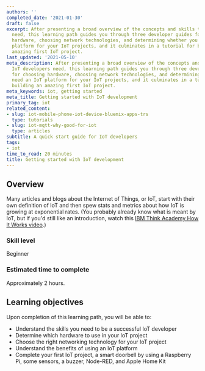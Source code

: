 ```yaml
---
authors: ''
completed_date: '2021-01-30'
draft: false
excerpt: After presenting a broad overview of the concepts and skills that IoT developers
  need, this learning path guides you through three developer guides for choosing
  hardware, choosing network technologies, and determining whether you need an IoT
  platform for your IoT projects, and it culminates in a tutorial for building an
  amazing first IoT project.
last_updated: '2021-05-10'
meta_description: After presenting a broad overview of the concepts and skills that
  IoT developers need, this learning path guides you through three developer guides
  for choosing hardware, choosing network technologies, and determining whether you
  need an IoT platform for your IoT projects, and it culminates in a tutorial for
  building an amazing first IoT project.
meta_keywords: iot, getting started
meta_title: Getting started with IoT development
primary_tag: iot
related_content:
- slug: iot-mobile-phone-iot-device-bluemix-apps-trs
  type: tutorials
- slug: iot-mqtt-why-good-for-iot
  type: articles
subtitle: A quick start guide for IoT developers
tags:
- iot
time_to_read: 20 minutes
title: Getting started with IoT development
---
```


## Overview
Many articles and blogs about the Internet of Things, or IoT, start with their own definition of IoT and then spew stats and metrics about how IoT is growing at exponential rates. (You probably already know what is meant by IoT, but if you'd still like an introduction, watch this [IBM Think Academy How It Works video](https://www.youtube.com/watch?v=QSIPNhOiMoE).)

### Skill level

Beginner

### Estimated time to complete

Approximately 2 hours.

## Learning objectives

Upon completion of this learning path, you will be able to:

* Understand the skills you need to be a successful IoT developer
* Determine which hardware to use in your IoT project
* Choose the right networking technology for your IoT project
* Understand the benefits of using an IoT platform
* Complete your first IoT project, a smart doorbell by using a Raspberry Pi, some sensors, a buzzer, Node-RED, and Apple Home Kit